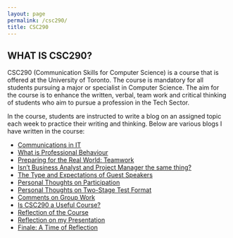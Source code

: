```yaml
---
layout: page
permalink: /csc290/
title: CSC290
---
```


## WHAT IS CSC290?
CSC290 (Communication Skills for Computer Science) is a course that is offered at the University of Toronto. The course is mandatory for all students pursuing a major or specialist in Computer Science. The aim for the course is to enhance the written, verbal, team work and critical thinking of students who aim to pursue a profession in the Tech Sector.

In the course, students are instructed to write a blog on an assigned topic each week to practice their writing and thinking. Below are various blogs I have written in the course:
* [Communications in IT](../communications-in-it)
* [What is Professional Behaviour](../what-is-professional-behaviour)
* [Preparing for the Real World: Teamwork](../preparing-for-the-real-world-teamwork)
* [Isn’t Business Analyst and Project Manager the same thing?](../isnt-business-analyst-and-project-manager-the-same-thing)
* [The Type and Expectations of Guest Speakers](../the-type-and-expectations-of-guest-speakers)
* [Personal Thoughts on Participation](../personal-thoughts-on-participation)
* [Personal Thoughts on Two-Stage Test Format](../personal-thoughts-on-participation)
* [Comments on Group Work](../comments-on-group-work)
* [Is CSC290 a Useful Course?](../is-csc290-a-useful-course)
* [Reflection of the Course](../reflection-of-the-course)
* [Reflection on my Presentation](../reflection-on-my-presentation)
* [Finale: A Time of Reflection](../finale-a-time-of-reflection)